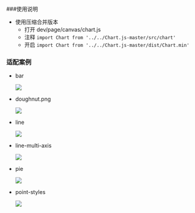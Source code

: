 ###使用说明
- 使用压缩合并版本
	- 打开 dev/page/canvas/chart.js 
	- 注释 `import Chart from '../../Chart.js-master/src/chart'`
	- 开启 `import Chart from '../../Chart.js-master/dist/Chart.min'`
### 适配案例
- bar

	![](https://raw.githubusercontent.com/xiabingwu/chartjs-wechat-mini-app/master/assets/bar.png)
- doughnut.png

	![](https://raw.githubusercontent.com/xiabingwu/chartjs-wechat-mini-app/master/assets/doughnut.png)
- line

	![](https://raw.githubusercontent.com/xiabingwu/chartjs-wechat-mini-app/master/assets/line.png)
- line-multi-axis

	![](https://raw.githubusercontent.com/xiabingwu/chartjs-wechat-mini-app/master/assets/line-multi-axis.png)

- pie

	![](https://raw.githubusercontent.com/xiabingwu/chartjs-wechat-mini-app/master/assets/pie.png)
- point-styles

	![](https://raw.githubusercontent.com/xiabingwu/chartjs-wechat-mini-app/master/assets/point-styles.png)
